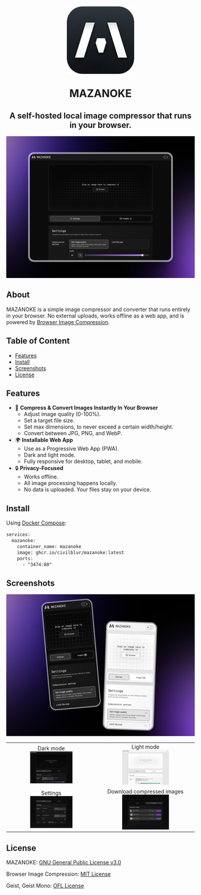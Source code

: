 <h1 align="center">
  <img src="git-images/mazanoke-app-icon.png" alt="mazanoke icon" width="180">

   MAZANOKE
</h1>

<h2 align="center"> A self-hosted local image compressor that runs in your browser.</h2>


<center>
   <img src="git-images/featured-desktop-solo-dark.jpg" alt="mazanoke screencapture" width="1000">
</center>

## About
MAZANOKE is a simple image compressor and converter that runs entirely in your browser. No external uploads, works offline as a web app, and is powered by [Browser Image Compression](https://github.com/Donaldcwl/browser-image-compression).

## Table of Content
- [Features](#features)
- [Install](#install)
- [Screenshots](#screenshots)
- [License](#license)

## Features

- 🚀 **Compress & Convert Images Instantly In Your Browser**
   - Adjust image quality (0-100%).
   - Set a target file size.
   - Set max dimensions, to never exceed a certain width/height.
   - Convert between JPG, PNG, and WebP.
- 🌍 **Installable Web App**
   - Use as a Progressive Web App (PWA).
   - Dark and light mode.
   - Fully responsive for desktop, tablet, and mobile.
- 🔒 **Privacy-Focused**
   - Works offline.
   - All image processing happens locally.
   - No data is uploaded. Your files stay on your device.

## Install

Using [Docker Compose](https://docs.docker.com/compose/):
```
services:
  mazanoke:
    container_name: mazanoke
    image: ghcr.io/civilblur/mazanoke:latest
    ports:
      - "3474:80"
```

## Screenshots

<center>
   <img src="git-images/featured-image-mobile-group-dark-light.jpg" alt="mazanoke mobile devices" width="1000">
</center>

|    |   |
| :---: | :---: |
| Dark mode<br><img src="git-images/capture-desktop-dark.jpg" alt="mazanoke dark mode" width="50%"> | Light mode<br><img src="git-images/capture-desktop-light.jpg" alt="mazanoke light mode" width="50%">  |
| Settings<br><img src="git-images/capture-desktop-solo-settings-dark.jpg" alt="mazanoke settings" width="50%">  | Download compressed images<br><img src="git-images/capture-desktop-solo-output-dark.jpg" alt="mazanoke settings" width="50%">  |

## License

MAZANOKE: [GNU General Public License v3.0](https://github.com/civilblur/mazanoke/blob/main/README.md)

Browser Image Compression: [MIT License](https://github.com/Donaldcwl/browser-image-compression/blob/master/LICENSE)

Geist, Geist Mono: [OFL License](https://github.com/vercel/geist-font/blob/main/LICENSE.txt)